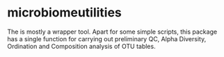 # microbiomeutilities
The is mostly a wrapper tool. Apart for some simple scripts, this package has a single function for carrying out preliminary QC, Alpha Diversity, Ordination and Composition analysis of OTU tables.
